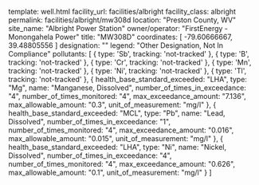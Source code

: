template: well.html
facility_url: facilities/albright
facility_class: albright
permalink: facilities/albright/mw308d
location: "Preston County, WV"
site_name: "Albright Power Station"
owner/operator: "FirstEnergy - Monongahela Power"
title: "MW308D"
coordinates: [
  -79.60666667,
  39.48805556
]
designation: ""
legend: "Other Designation, Not In Compliance"
pollutants: [
  {
  type: 'Sb',
  tracking: 'not-tracked'
  },
  {
  type: 'B',
  tracking: 'not-tracked'
  },
  {
  type: 'Cr',
  tracking: 'not-tracked'
  },
  {
  type: 'Mn',
  tracking: 'not-tracked'
  },
  {
  type: 'Ni',
  tracking: 'not-tracked'
  },
  {
  type: 'Tl',
  tracking: 'not-tracked'
  },
  {
  health_base_standard_exceeded: "LHA",
  type: "Mg",
  name: "Manganese, Dissolved",
  number_of_times_in_exceedance: "4",
  number_of_times_monitored: "4",
  max_exceedance_amount: "7.136",
  max_allowable_amount: "0.3",
  unit_of_measurement: "mg/l"
  },
  {
  health_base_standard_exceeded: "MCL",
  type: "Pb",
  name: "Lead, Dissolved",
  number_of_times_in_exceedance: "1",
  number_of_times_monitored: "4",
  max_exceedance_amount: "0.016",
  max_allowable_amount: "0.015",
  unit_of_measurement: "mg/l"
  },
  {
  health_base_standard_exceeded: "LHA",
  type: "Ni",
  name: "Nickel, Dissolved",
  number_of_times_in_exceedance: "4",
  number_of_times_monitored: "4",
  max_exceedance_amount: "0.626",
  max_allowable_amount: "0.1",
  unit_of_measurement: "mg/l"
  }
]







